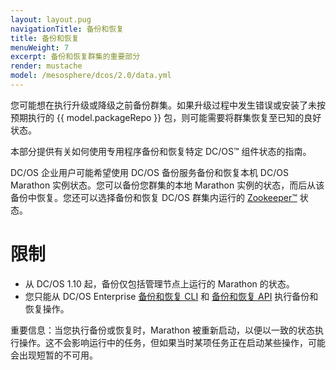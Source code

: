 ```yaml
---
layout: layout.pug
navigationTitle: 备份和恢复
title: 备份和恢复
menuWeight: 7
excerpt: 备份和恢复群集的重要部分
render: mustache
model: /mesosphere/dcos/2.0/data.yml
--- 
```


您可能想在执行升级或降级之前备份群集。如果升级过程中发生错误或安装了未按预期执行的 {{ model.packageRepo }} 包，则可能需要将群集恢复至已知的良好状态。

本部分提供有关如何使用专用程序备份和恢复特定 DC/OS&trade; 组件状态的指南。

DC/OS 企业用户可能希望使用 DC/OS 备份服务备份和恢复本机 DC/OS Marathon 实例状态。您可以备份您群集的本地  Marathon 实例的状态，而后从该备份中恢复。您还可以选择备份和恢复 DC/OS 群集内运行的 [Zookeeper&trade;](/mesosphere/dcos/2.0/administering-clusters/backup-and-restore/backup-restore-cli/#zookeeper-backup-and-restore) 状态。


# 限制

- 从 DC/OS 1.10 起，备份仅包括管理节点上运行的 Marathon 的状态。
- 您只能从 DC/OS Enterprise [备份和恢复 CLI](/mesosphere/dcos/2.0/administering-clusters/backup-and-restore/backup-restore-cli/) 和 [备份和恢复 API](/mesosphere/dcos/2.0/administering-clusters/backup-and-restore/backup-restore-api/) 执行备份和恢复操作。

<p class="message--important"><strong></strong>重要信息：当您执行备份或恢复时，Marathon 被重新启动，以便以一致的状态执行操作。这不会影响运行中的任务，但如果当时某项任务正在启动某些操作，可能会出现短暂的不可用。</p>



